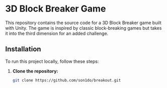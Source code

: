 # 3D Block Breaker Game

This repository contains the source code for a 3D Block Breaker game built with Unity. The game is inspired by classic block-breaking games but takes it into the third dimension for an added challenge.

## Installation

To run this project locally, follow these steps:

1. **Clone the repository:**

   ```bash
   git clone https://github.com/son1do/breakout.git
